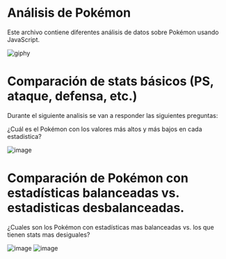 # Análisis de Pokémon 

Este archivo contiene diferentes análisis de datos sobre Pokémon usando JavaScript. 

![giphy](https://github.com/user-attachments/assets/a5f8a5b4-7613-474c-80d0-6b392aa3d871)


# Comparación de stats básicos (PS, ataque, defensa, etc.)

Durante el siguiente analisis se van a responder las siguientes preguntas:

¿Cuál es el Pokémon con los valores más altos y más bajos en cada estadistica?

![image](https://github.com/user-attachments/assets/446f6c28-52c8-45df-8d2c-bc66e84704ec)


# Comparación de Pokémon con estadísticas balanceadas vs. estadisticas desbalanceadas.

¿Cuales son los Pokémon con estadísticas mas balanceadas vs. los que tienen stats mas desiguales?

![image](https://github.com/user-attachments/assets/cc773290-cad2-46a7-bacd-2233a24ef423)
![image](https://github.com/user-attachments/assets/0a29c6f3-9e6d-4034-9380-4f4bebca9b38)
